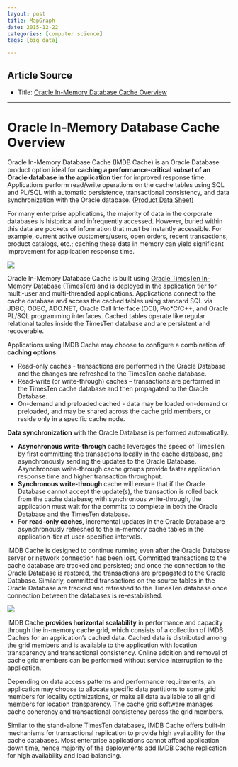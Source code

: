 ```yaml
---
layout: post
title: MapGraph
date: 2015-12-22
categories: [computer science]
tags: [big data]

---
```



## Article Source
* Title: [Oracle In-Memory Database Cache Overview](http://www.oracle.com/technetwork/products/timesten/overview/timesten-imdb-cache-101293.html)

---

# Oracle In-Memory Database Cache Overview


Oracle In-Memory Database Cache (IMDB Cache) is an Oracle Database
product option ideal for **caching a performance-critical subset of an
Oracle database in the application tier** for improved response time.
Applications perform read/write operations on the cache tables using SQL
and PL/SQL with automatic persistence, transactional consistency, and
data synchronization with the Oracle database. ([Product Data
Sheet](/technetwork/database/database-technologies/timesten/overview/ds-imdb-cache-1470955.pdf))

For many enterprise applications, the majority of data in the corporate
databases is historical and infrequently accessed. However, buried
within this data are pockets of information that must be instantly
accessible. For example, current active customers/users, open orders,
recent transactions, product catalogs, etc.; caching these data in
memory can yield significant improvement for application response time.


![](http://www.oracle.com/technetwork/database/database-technologies/timesten/overview/cache-overview-1415032.png)


Oracle In-Memory Database Cache is built using [Oracle TimesTen In-Memory Database](http://www.oracle.com/technetwork/database/database-technologies/timesten/overview/ds-timesten-imdb-129255.pdf)
(TimesTen) and is deployed in the application tier for multi-user and
multi-threaded applications. Applications connect to the cache database
and access the cached tables using standard SQL via JDBC, ODBC, ADO.NET,
Oracle Call Interface (OCI), Pro*C/C++, and Oracle PL/SQL programming
interfaces. Cached tables operate like regular relational tables inside
the TimesTen database and are persistent and recoverable.

Applications using IMDB Cache may choose to configure a combination of
**caching options:**

-   Read-only caches - transactions are performed in the Oracle Database
    and the changes are refreshed to the TimesTen cache database.
-   Read-write (or write-through) caches – transactions are performed in
    the TimesTen cache database and then propagated to the
    Oracle Database.
-   On-demand and preloaded cached - data may be loaded on-demand or
    preloaded, and may be shared across the cache grid members, or
    reside only in a specific cache node.

**Data synchronization** with the Oracle Database is performed
automatically.

-   **Asynchronous write-through** cache leverages the speed of TimesTen
    by first committing the transactions locally in the cache database,
    and asynchronously sending the updates to the Oracle Database.
    Asynchronous write-through cache groups provide faster application
    response time and higher transaction throughput.
-   **Synchronous write-through** cache will ensure that if the Oracle
    Database cannot accept the update(s), the transaction is rolled back
    from the cache database; with synchronous write-through, the
    application must wait for the commits to complete in both the Oracle
    Database and the TimesTen database.
-   For **read-only caches**, incremental updates in the Oracle Database
    are asynchronously refreshed to the in-memory cache tables in the
    application-tier at user-specified intervals.

IMDB Cache is designed to continue running even after the Oracle
Database server or network connection has been lost. Committed
transactions to the cache database are tracked and persisted; and once
the connection to the Oracle Database is restored, the transactions are
propagated to the Oracle Database. Similarly, committed transactions on
the source tables in the Oracle Database are tracked and refreshed to
the TimesTen database once connection between the databases is
re-established.


![](http://www.oracle.com/technetwork/database/database-technologies/timesten/overview/cache-grid-1415036.png)


IMDB Cache **provides horizontal scalability** in performance and
capacity through the in-memory cache grid, which consists of a
collection of IMDB Caches for an application’s cached data. Cached data
is distributed among the grid members and is available to the
application with location transparency and transactional consistency.
Online addition and removal of cache grid members can be performed
without service interruption to the application.

Depending on data access patterns and performance requirements, an
application may choose to allocate specific data partitions to some grid
members for locality optimizations, or make all data available to all
grid members for location transparency. The cache grid software manages
cache coherency and transactional consistency across the grid members.

Similar to the stand-alone TimesTen databases, IMDB Cache offers
built-in mechanisms for transactional replication to provide high
availability for the cache databases. Most enterprise applications
cannot afford application down time, hence majority of the deployments
add IMDB Cache replication for high availability and load balancing.

